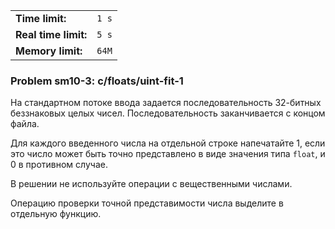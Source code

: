 |                      |       |
|----------------------|-------|
| **Time limit:**      | `1 s` |
| **Real time limit:** | `5 s` |
| **Memory limit:**    | `64M` |


### Problem sm10-3: c/floats/uint-fit-1

На стандартном потоке ввода задается последовательность 32-битных беззнаковых целых чисел.
Последовательность заканчивается с концом файла.

Для каждого введенного числа на отдельной строке напечатайте 1, если это число может быть точно
представлено в виде значения типа `float`, и 0 в противном случае.

В решении не используйте операции с вещественными числами.

Операцию проверки точной представимости числа выделите в отдельную функцию.

